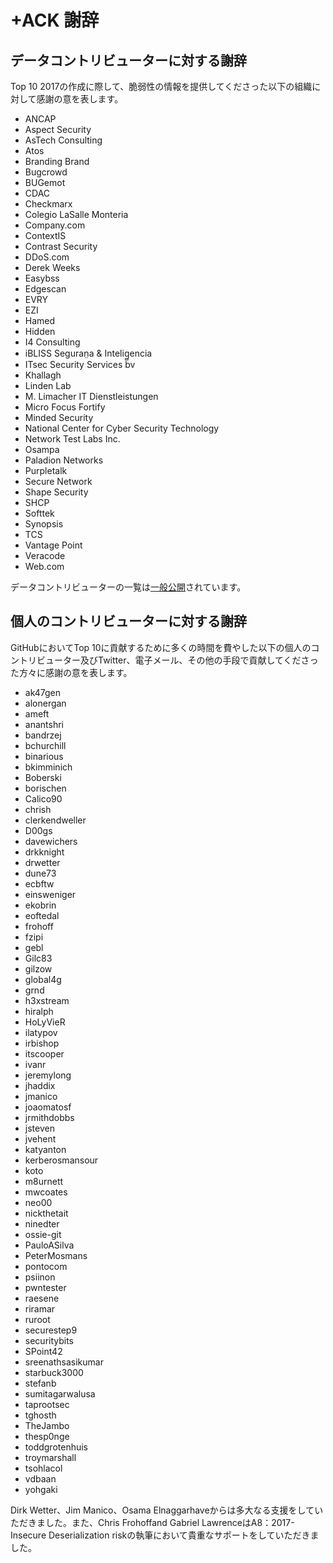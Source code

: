 # +ACK 謝辞
## データコントリビューターに対する謝辞
Top 10 2017の作成に際して、脆弱性の情報を提供してくださった以下の組織に対して感謝の意を表します。

* ANCAP
* Aspect Security
* AsTech Consulting
* Atos
* Branding Brand
* Bugcrowd
* BUGemot
* CDAC
* Checkmarx
* Colegio LaSalle Monteria
* Company.com
* ContextIS
* Contrast Security
* DDoS.com
* Derek Weeks
* Easybss
* Edgescan
* EVRY
* EZI
* Hamed
* Hidden
* I4 Consulting
* iBLISS Seguran̤a & Intelig̻encia
* ITsec Security Services bv
* Khallagh
* Linden Lab
* M. Limacher IT Dienstleistungen
* Micro Focus Fortify
* Minded Security
* National Center for Cyber Security Technology
* Network Test Labs Inc.
* Osampa
* Paladion Networks
* Purpletalk
* Secure Network
* Shape Security
* SHCP
* Softtek
* Synopsis
* TCS
* Vantage Point
* Veracode
* Web.com

データコントリビューターの一覧は[一般公開](https://github.com/OWASP/Top10/tree/master/2017/datacall/submissions)されています。	

## 個人のコントリビューターに対する謝辞
GitHubにおいてTop 10に貢献するために多くの時間を費やした以下の個人のコントリビューター及びTwitter、電子メール、その他の手段で貢献してくださった方々に感謝の意を表します。

* ak47gen
* alonergan
* ameft
* anantshri
* bandrzej
* bchurchill
* binarious
* bkimminich
* Boberski
* borischen
* Calico90
* chrish
* clerkendweller
* D00gs
* davewichers
* drkknight
* drwetter
* dune73
* ecbftw
* einsweniger
* ekobrin
* eoftedal
* frohoff
* fzipi
* gebl
* Gilc83
* gilzow
* global4g
* grnd
* h3xstream
* hiralph
* HoLyVieR
* ilatypov
* irbishop
* itscooper
* ivanr
* jeremylong
* jhaddix
* jmanico
* joaomatosf
* jrmithdobbs
* jsteven
* jvehent
* katyanton
* kerberosmansour
* koto
* m8urnett
* mwcoates
* neo00
* nickthetait
* ninedter
* ossie-git
* PauloASilva
* PeterMosmans
* pontocom
* psiinon
* pwntester
* raesene
* riramar
* ruroot
* securestep9
* securitybits
* SPoint42
* sreenathsasikumar
* starbuck3000
* stefanb
* sumitagarwalusa
* taprootsec
* tghosth
* TheJambo
* thesp0nge
* toddgrotenhuis
* troymarshall
* tsohlacol
* vdbaan
* yohgaki

Dirk Wetter、Jim Manico、Osama Elnaggarhaveからは多大なる支援をしていただきました。また、Chris Frohoffand Gabriel LawrenceはA8：2017-Insecure Deserialization riskの執筆において貴重なサポートをしていただきました。
